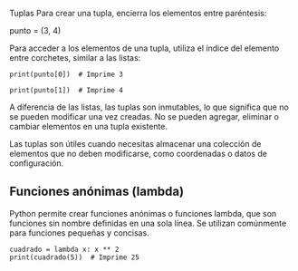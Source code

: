 Tuplas
Para crear una tupla, encierra los elementos entre paréntesis:

punto = (3, 4)

Para acceder a los elementos de una tupla, utiliza el índice del elemento entre corchetes, similar a las listas:

```
print(punto[0])  # Imprime 3  
  
print(punto[1])  # Imprime 4
```
A diferencia de las listas, las tuplas son inmutables, lo que significa que no se pueden modificar una vez creadas. No se pueden agregar, eliminar o cambiar elementos en una tupla existente.

Las tuplas son útiles cuando necesitas almacenar una colección de elementos que no deben modificarse, como coordenadas o datos de configuración.

## **Funciones anónimas (lambda)**

Python permite crear funciones anónimas o funciones lambda, que son funciones sin nombre definidas en una sola línea. Se utilizan comúnmente para funciones pequeñas y concisas.

```
cuadrado = lambda x: x ** 2  
print(cuadrado(5))  # Imprime 25
```